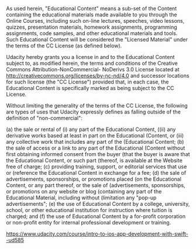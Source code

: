 As used herein, "Educational Content" means a sub-set of the Content containing the educational materials made available to you through the Online Courses, including such on-line lectures, speeches, video lessons, quizzes, presentation materials, homework assignments, programming assignments, code samples, and other educational materials and tools. Such Educational Content will be considered the "Licensed Material" under the terms of the CC License (as defined below).

Udacity hereby grants you a license in and to the Educational Content subject to, as modified herein, the terms and conditions of the Creative Commons Attribution-NonCommercial- NoDerivs 3.0 License located at http://creativecommons.org/licenses/by-nc-nd/4.0 and successor locations for such license (the "CC License") provided that, in each case, the Educational Content is specifically marked as being subject to the CC License.

Without limiting the generality of the terms of the CC License, the following are types of uses that Udacity expressly defines as falling outside of the definition of "non-commercial":

(a) the sale or rental of (i) any part of the Educational Content, ((ii) any derivative works based at least in part on the Educational (Content, or (iii) any collective work that includes any part of the (Educational Content;
(b) the sale of access or a link to any part of the Educational (Content without first obtaining informed consent from the buyer (that the buyer is aware that the Educational Content, or such part (thereof, is available at the Website free of charge;
(c) providing training, support, or editorial services that use or (reference the Educational Content in exchange for a fee;
(d) the sale of advertisements, sponsorships, or promotions placed (on the Educational Content, or any part thereof, or the sale of (advertisements, sponsorships, or promotions on any website or blog (containing any part of the Educational Material, including without (limitation any "pop-up advertisements";
(e) the use of Educational Content by a college, university, school, or other educational institution for instruction where tuition is charged; and
(f) the use of Educational Content by a for-profit corporation or non-profit entity for internal professional development or training.

https://www.udacity.com/course/intro-to-ios-app-development-with-swift--ud585
